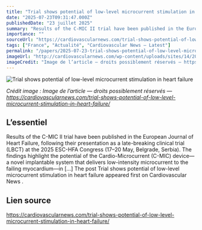 ```yaml
---
title: "Trial shows potential of low-level microcurrent stimulation in heart failure"
date: "2025-07-23T09:31:47.000Z"
publishedDate: "23 juillet 2025"
summary: "Results of the C-MIC II trial have been published in the European Journal of Heart Failure, following their presentation as a late-breaking clinical trial (LBCT) at the 2025 ESC-HFA Congress (17–20 May, Belgrade, Serbia). The findings highlight the potential of the Cardio-Microcurrent (C-MIC) device—a novel implantable system that delivers low-intensity microcurrent to the failing myocardium—in [&#8230;] The post Trial shows potential of low-level microcurrent stimulation in heart failure appeared first on Cardiovascular News ."
importance: ""
sourceUrl: "https://cardiovascularnews.com/trial-shows-potential-of-low-level-microcurrent-stimulation-in-heart-failure/"
tags: ["France", "Actualité", "Cardiovascular News — Latest"]
permalink: "/papers/2025-07-23-trial-shows-potential-of-low-level-microcurrent-stimulation-in-heart-failure"
imageUrl: "http://cardiovascularnews.com/wp-content/uploads/sites/14/2019/09/Heart-4.web-jpg.jpg"
imageCredit: "Image de l’article — droits possiblement réservés — https://cardiovascularnews.com/trial-shows-potential-of-low-level-microcurrent-stimulation-in-heart-failure/"
---
```


![Trial shows potential of low-level microcurrent stimulation in heart failure](http://cardiovascularnews.com/wp-content/uploads/sites/14/2019/09/Heart-4.web-jpg.jpg)

*Crédit image : Image de l’article — droits possiblement réservés — https://cardiovascularnews.com/trial-shows-potential-of-low-level-microcurrent-stimulation-in-heart-failure/*

## L’essentiel

Results of the C-MIC II trial have been published in the European Journal of Heart Failure, following their presentation as a late-breaking clinical trial (LBCT) at the 2025 ESC-HFA Congress (17–20 May, Belgrade, Serbia). The findings highlight the potential of the Cardio-Microcurrent (C-MIC) device—a novel implantable system that delivers low-intensity microcurrent to the failing myocardium—in [&#8230;] The post Trial shows potential of low-level microcurrent stimulation in heart failure appeared first on Cardiovascular News .

## Lien source

https://cardiovascularnews.com/trial-shows-potential-of-low-level-microcurrent-stimulation-in-heart-failure/
